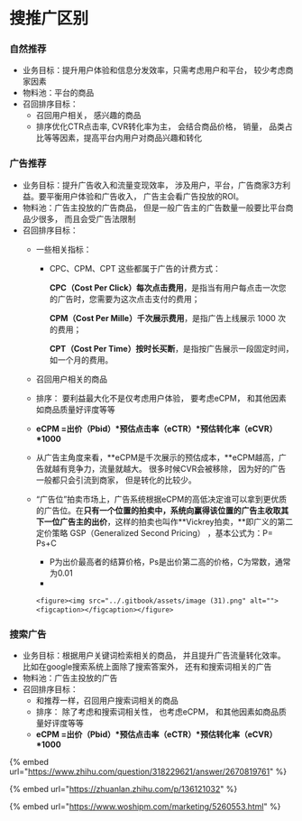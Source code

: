 # 搜推广区别

### 自然推荐

* 业务目标：提升用户体验和信息分发效率，只需考虑用户和平台， 较少考虑商家因素
* 物料池：平台的商品
* 召回排序目标：
  * 召回用户相关， 感兴趣的商品
  * 排序优化CTR点击率, CVR转化率为主， 会结合商品价格， 销量， 品类占比等等因素，提高平台内用户对商品兴趣和转化



### 广告推荐

* 业务目标：提升广告收入和流量变现效率， 涉及用户，平台，广告商家3方利益。要平衡用户体验和广告收入， 广告主会看广告投放的ROI。
* 物料池：广告主投放的广告商品， 但是一般广告主的广告数量一般要比平台商品少很多， 而且会受广告法限制
* 召回排序目标：
  * 一些相关指标：
    *   CPC、CPM、CPT 这些都属于广告的计费方式：

        **CPC（Cost Per Click）每次点击费用**，是指当有用户每点击一次您的广告时，您需要为这次点击支付的费用；

        **CPM（Cost Per Mille）千次展示费用**，是指广告上线展示 1000 次的费用；

        **CPT（Cost Per Time）按时长买断**，是指按广告展示一段固定时间，如一个月的费用。
  * 召回用户相关的商品
  * 排序： 要利益最大化不是仅考虑用户体验， 要考虑eCPM， 和其他因素如商品质量好评度等等
  * **eCPM =出价（Pbid）\*预估点击率（eCTR）\*预估转化率（eCVR）\*1000**
  * 从广告主角度来看，**eCPM是千次展示的预估成本，**eCPM越高，广告就越有竞争力，流量就越大。 很多时候CVR会被移除， 因为好的广告一般都只会引流到商家， 但是转化的比较少。
  * “广告位”拍卖市场上，广告系统根据eCPM的高低决定谁可以拿到更优质的广告位。在**只有一个位置的拍卖中，系统向赢得该位置的广告主收取其下一位广告主的出价**，这样的拍卖也叫作**Vickrey拍卖，**即广义的第二定价策略 GSP（Generalized Second Pricing） ，基本公式为：P= Ps+C
    * P为出价最高者的结算价格，Ps是出价第二高的价格，C为常数，通常为0.01
    *

        <figure><img src="../.gitbook/assets/image (31).png" alt=""><figcaption></figcaption></figure>



### 搜索广告

* 业务目标：根据用户关键词检索相关的商品， 并且提升广告流量转化效率。 比如在google搜索系统上面除了搜索答案外， 还有和搜索词相关的广告
* 物料池：广告主投放的广告
* 召回排序目标：
  * 和推荐一样，召回用户搜索词相关的商品
  * 排序： 除了考虑和搜索词相关性， 也考虑eCPM， 和其他因素如商品质量好评度等等
  * **eCPM =出价（Pbid）\*预估点击率（eCTR）\*预估转化率（eCVR）\*1000**



{% embed url="https://www.zhihu.com/question/318229621/answer/2670819761" %}

{% embed url="https://zhuanlan.zhihu.com/p/136121032" %}

{% embed url="https://www.woshipm.com/marketing/5260553.html" %}
